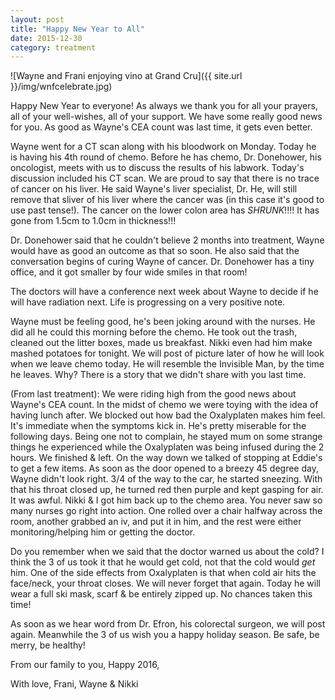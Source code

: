 ```yaml
---
layout: post
title: "Happy New Year to All"
date: 2015-12-30
category: treatment
---
```


![Wayne and Frani enjoying vino at Grand Cru]({{ site.url }}/img/wnfcelebrate.jpg)


Happy New Year to everyone!  As always we thank you for all your prayers, all of your well-wishes, all of your support.  We have some really good news for you.  As good as Wayne's CEA count was last time, it gets even better.  

Wayne went for a CT scan along with his bloodwork on Monday.  Today he is having his 4th round of chemo.  Before he has chemo, Dr. Donehower, his oncologist, meets with us to discuss the results of his labwork.  Today's discussion included his CT scan.  We are proud to say that there is no trace of cancer on his liver.  He said Wayne's liver specialist, Dr. He, will still remove that sliver of his liver where the cancer was (in this case it's good to use past tense!).   The cancer on the lower colon area has *SHRUNK*!!!!  It has gone from 1.5cm to 1.0cm in thickness!!! 

Dr. Donehower said that he couldn't believe 2 months into treatment,  Wayne would have as good an outcome as that so soon.  He also said that the conversation begins of curing Wayne of cancer.  Dr. Donehower has a tiny office, and it got smaller by four wide smiles in that room!

The doctors will have a conference next week about Wayne to decide if he will have radiation next.  Life is progressing on a very positive note.  

Wayne must be feeling good, he's been joking around with the nurses.  He did all he could this morning before the chemo.  He took out the trash, cleaned out the litter boxes, made us breakfast.  Nikki even had him make mashed potatoes for tonight.  We will post of picture later of how he will look when we leave chemo today.  He will resemble the Invisible Man, by the time he leaves.  Why?  There is a story that we didn't share with you last time.

(From last treatment):  We were riding high from the good news about Wayne's CEA count.  In the midst of chemo we were toying with the idea of having lunch after.  We blocked out how bad the Oxalyplaten makes him feel.  It's immediate when the symptoms kick in.  He's pretty miserable for the following days.  Being one not to complain, he stayed mum on some strange things he experienced while the Oxalyplaten was being infused during the 2 hours.  We finished & left.  On the way down we talked of stopping at Eddie's to get a few items.  As soon as the door opened to a breezy 45 degree day, Wayne didn't look right.  3/4 of the way to the car, he started sneezing.  With that his throat closed up, he turned red then purple and kept gasping for air.  It was awful.  Nikki & I got him back up to the chemo area.  You never saw so many nurses go right into action.  One rolled over a chair halfway across the room, another grabbed an iv, and put it in him, and the rest were either monitoring/helping him or getting the doctor.

Do you remember when we said that the doctor warned us about the cold?  I think the 3 of us took it that he would get cold, not that the cold would *get* him.  One of the side effects from Oxalyplaten is that when cold air hits the face/neck, your throat closes.  We will never forget that again.  Today he will wear a full ski mask, scarf & be entirely zipped up.  No chances taken this time!

As soon as we hear word from Dr. Efron, his colorectal surgeon, we will post again.  Meanwhile the 3 of us wish you a happy holiday season.  Be safe, be merry, be healthy!

From our family to you,
Happy 2016,

With love, Frani, Wayne & Nikki
 
